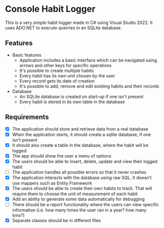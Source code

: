 # Console Habit Logger
This is a very simple habit logger made in C# using Visual Studio 2022. It uses ADO.NET to execute querries in an SQLite database.

## Features
* Basic features
  - Application includes a basic interface which can be navigated using arrows and other keys for specific operations
  - It's possible to create multiple habits
  - Every habit has its own unit chosen by the user
  - Every record gets its date of creation
  - It's possible to add, remove and edit existing habits and their records
* Database
  - An SQLite database is created on start-up if one isn't present
  - Every habit is stored in its own table in the database

## Requirements
- [x] The application should store and retrieve data from a real database
- [x] When the application starts, it should create a sqlite database, if one isn’t present
- [x] It should also create a table in the database, where the habit will be logged
- [x] The app should show the user a menu of options
- [x] The users should be able to insert, delete, update and view their logged habit
- [ ] The application handles all possible errors so that it never crashes
- [x] The application interacts with the database using raw SQL. It doesn't use mappers such as Entity Framework
- [x] The users should be able to create their own habits to track. That will require them to choose the unit of measurement of each habit
- [x] Add an ability to generate some data automatically for debugging
- [ ] There should be a report functionality where the users can view specific information (i.e. how many times the user ran in a year? how many kms?)
- [x] Separate classes should be in different files
